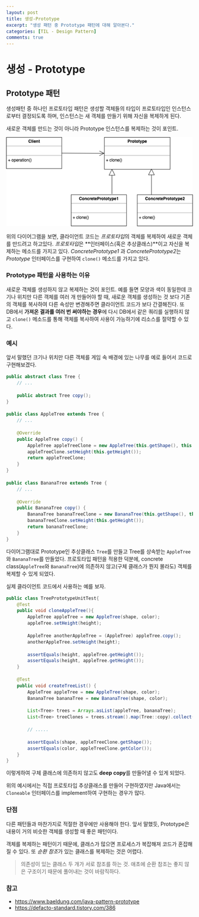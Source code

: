 ```yaml
---
layout: post
title: 생성-Prototype
excerpt: "생성 패턴 중 Prototype 패턴에 대해 알아본다."
categories: [TIL - Design Pattern]
comments: true
---
```


생성 - Prototype
=========

## Prototype 패턴
생성패턴 중 하나인 프로토타입 패턴은 생성할 객체들의 타입이 프로토타입인 인스턴스로부터 결정되도록 하며, 인스턴스는 새 객체를 만들기 위해 자신을 복제하게 된다.

새로운 객체를 만드는 것이 아니라 Prototype 인스턴스를 복제하는 것이 포인트.

![](/img/Prototype-Pattern.png)

위의 다이어그램을 보면, 클라이언트 코드는 *프로토타입*의 객체를 복제하여 새로운 객체를 만드려고 하고있다. *프로토타입*은 **인터페이스(혹은 추상클래스)**이고 자신을 복제하는 메소드를 가지고 있다. *ConcretePrototype1* 과 *ConcretePrototype2*는 *Prototype* 인터페이스를 구현하여 `clone()` 메소드를 가지고 있다.


### Prototype 패턴을 사용하는 이유
새로운 객체를 생성하지 않고 복제하는 것이 포인트.
예를 들면 모양과 색이 동일한데 크기나 위치만 다른 객체를 여러 개 만들어야 할 때, 새로운 객체를 생성하는 것 보다 기존의 객체를 복사하여 다른 속성만 변경해주면 클라이언트 코드가 보다 간결해진다.
또 DB에서 **가져온 결과를 여러 번 써야하는 경우**에 다시 DB에서 같은 쿼리를 실행하지 않고 `clone()` 메소드를 통해 객체를 복사하여 사용이 가능하기에 리소스를 절약할 수 있다.

### 예시
앞서 말했던 크기나 위치만 다른 객체를 게임 속 배경에 있는 나무를 예로 들어서 코드로 구현해보겠다.

```java
public abstract class Tree {
    // ...

    public abstract Tree copy();
}

public class AppleTree extends Tree {
    // ...

    @Override
    public AppleTree copy() {
        AppleTree appleTreeClone = new AppleTree(this.getShape(), this.getColor());
        appleTreeClone.setHeight(this.getHeight());
        return appleTreeClone;
    }
}

public class BananaTree extends Tree {
    // ...

    @Override
    public BananaTree copy() {
        BananaTree bananaTreeClone = new BananaTree(this.getShape(), this.getColor());
        bananaTreeClone.setHeight(this.getHeight());
        return bananaTreeClone;
    }
}
```

다이어그램대로 Prototype인 추상클래스 `Tree`를 만들고 Tree를 상속받는 `AppleTree`와 `BananaTree`를 만들었다. 프로토타입 패턴을 적용한 덕분에, concrete class(`AppleTree`와 `BananaTree`)에 의존하지 않고(구체 클래스가 뭔지 몰라도) 객체를 복제할 수 있게 되었다.

실제 클라이언트 코드에서 사용하는 예를 보자.
```java
public class TreePrototypeUnitTest{
    @Test
    public void cloneAppleTree(){
        AppleTree appleTree = new AppleTree(shape, color);
        appleTree.setHeight(height);

        AppleTree anotherAppleTree = (AppleTree) appleTree.copy();
        anotherAppleTree.setHeight(height);

        assertEquals(height, appleTree.getHeight());
        assertEquals(height, appleTree.getHeight());
    }

    @Test
    public void createTreeList() {
        AppleTree appleTree = new AppleTree(shape, color);
        BananaTree bananaTree = new BananaTree(shape, color);
        
        List<Tree> trees = Arrays.asList(appleTree, bananaTree);
        List<Tree> treeClones = trees.stream().map(Tree::copy).collect(toList());

        // .....

        assertEquals(shape, appleTreeClone.getShape());
        assertEquals(color, appleTreeClone.getColor());
    }
}
```

이렇게하여 구체 클래스에 의존하지 않고도 **deep copy**를 만들어낼 수 있게 되었다.

위의 예시에서는 직접 프로토타입 추상클래스를 만들어 구현하였지만 Java에서는 `Cloneable` 인터페이스를 implement하여 구현하는 경우가 많다.

### 단점
다른 패턴들과 마찬가지로 적절한 경우에만 사용해야 한다. 앞서 말했듯, Prototype은 내용이 거의 비슷한 객체를 생성할 때 좋은 패턴이다. 

객체를 복제하는 패턴이기 때문에, 클래스가 많으면 프로세스가 복잡해져 코드가 혼잡해질 수 있다. 또 *순환 참조*가 있는 클래스를 복제하는 것은 어렵다.

> 의존성이 있는 클래스 두 개가 서로 참조를 하는 것. 애초에 순환 참조는 좋지 않은 구조이기 때문에 풀어내는 것이 바람직하다.


### 참고
- <https://www.baeldung.com/java-pattern-prototype>
- <https://defacto-standard.tistory.com/386>